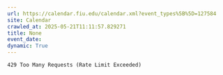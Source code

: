 ```yaml
---
url: https://calendar.fiu.edu/calendar.xml?event_types%5B%5D=127584
site: Calendar
crawled_at: 2025-05-21T11:11:57.829271
title: None
event_date: 
dynamic: True
---
```


```
429 Too Many Requests (Rate Limit Exceeded)

```


